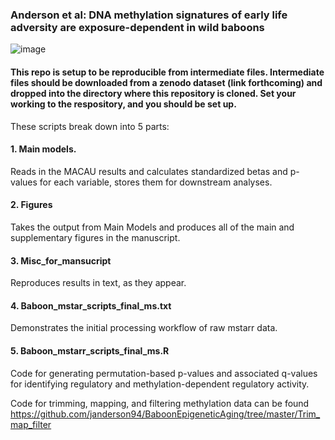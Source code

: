 ### Anderson et al: DNA methylation signatures of early life adversity are exposure-dependent in wild baboons 

![image](./misc/baboon.jpg)

#### This repo is setup to be reproducible from intermediate files. Intermediate files should be downloaded from a zenodo dataset (link forthcoming) and dropped into the directory where this repository is cloned. Set your working to the respository, and you should be set up.

These scripts break down into 5 parts:

#### 1. Main models.
Reads in the MACAU results and calculates standardized betas and p-values for each variable, stores them for downstream analyses. 
#### 2. Figures
Takes the output from Main Models and produces all of the main and supplementary figures in the manuscript.
#### 3. Misc_for_mansucript
Reproduces results in text, as they appear.
#### 4. Baboon_mstar_scripts_final_ms.txt 
Demonstrates the initial processing workflow of raw mstarr data.
#### 5. Baboon_mstarr_scripts_final_ms.R
Code for generating permutation-based p-values and associated q-values for identifying regulatory and methylation-dependent regulatory activity.

Code for trimming, mapping, and filtering methylation data can be found https://github.com/janderson94/BaboonEpigeneticAging/tree/master/Trim_map_filter

